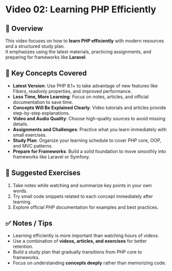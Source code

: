 # Video 02: Learning PHP Efficiently

## 📝 Overview

This video focuses on how to **learn PHP efficiently** with modern resources and a structured study plan.  
It emphasizes using the latest materials, practicing assignments, and preparing for frameworks like **Laravel**.

## 📌 Key Concepts Covered

- **Latest Version**: Use PHP 8.1+ to take advantage of new features like Fibers, readonly properties, and improved performance.
- **Less Time, More Learning**: Focus on notes, articles, and official documentation to save time.
- **Concepts Will Be Explained Clearly**: Video tutorials and articles provide step-by-step explanations.
- **Video and Audio Quality**: Choose high-quality sources to avoid missing details.
- **Assignments and Challenges**: Practice what you learn immediately with small exercises.
- **Study Plan**: Organize your learning schedule to cover PHP core, OOP, and MVC patterns.
- **Prepare for Frameworks**: Build a solid foundation to move smoothly into frameworks like Laravel or Symfony.

## 🧪 Suggested Exercises

1. Take notes while watching and summarize key points in your own words.
2. Try small code snippets related to each concept immediately after learning.
3. Explore official PHP documentation for examples and best practices.

## ✅ Notes / Tips

- Learning efficiently is more important than watching hours of videos.
- Use a combination of **videos, articles, and exercises** for better retention.
- Build a study plan that gradually transitions from PHP core to frameworks.
- Focus on understanding **concepts deeply** rather than memorizing code.

